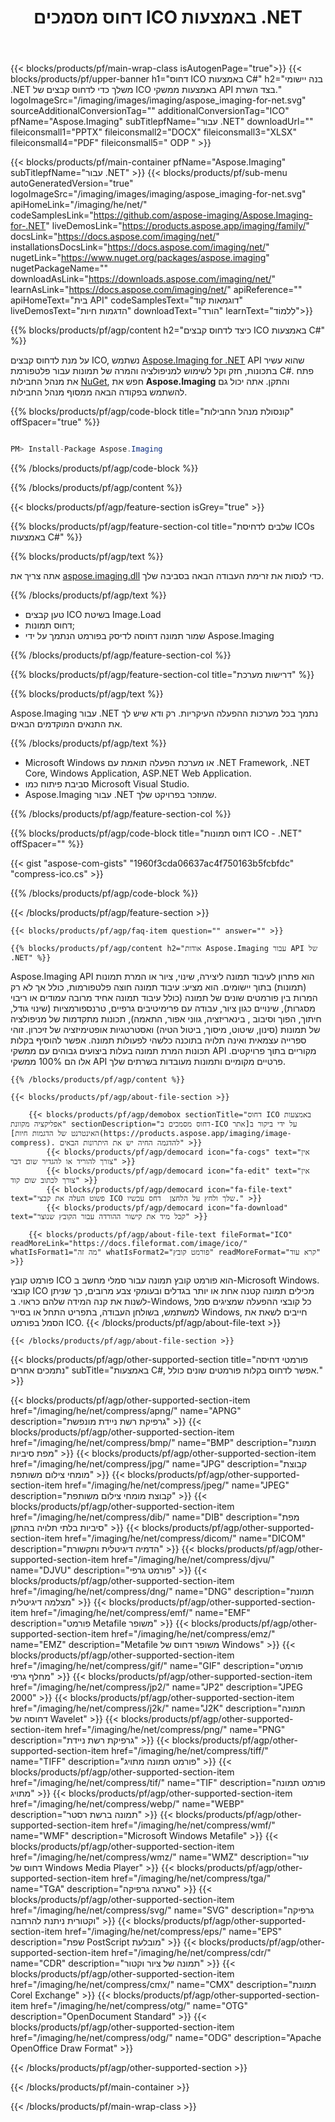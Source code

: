 ﻿---
title: דחוס מסמכים ICO באמצעות .NET 
weight: 3920
url: /he/net/compress/ico/ 
lang: he
langdirlevel: 2
locales: ja,it,zh-hant,ru,de,es,fr,nl,id,lt,pl,pt,vi,tr,ko,zh-hans,ar,hi,th,sv,cs,uk,he
description: נסה את ממשקי ה-API של מסמכים מקומיים כדי לדחוס קבצי ICO ב-.NET Framework, .NET Core, Windows Application, ASP.NET Web Application.
---

{{< blocks/products/pf/main-wrap-class isAutogenPage="true">}}
{{< blocks/products/pf/upper-banner h1="דחוס ICO באמצעות C#" h2="בנה יישומי .NET משלך כדי לדחוס קבצים של ICO באמצעות ממשקי API בצד השרת." logoImageSrc="/imaging/images/imaging/aspose_imaging-for-net.svg" sourceAdditionalConversionTag="" additionalConversionTag="ICO" pfName="Aspose.Imaging" subTitlepfName="עבור .NET" downloadUrl="" fileiconsmall1="PPTX" fileiconsmall2="DOCX" fileiconsmall3="XLSX" fileiconsmall4="PDF" fileiconsmall5=" ODP " >}}

{{< blocks/products/pf/main-container pfName="Aspose.Imaging" subTitlepfName="עבור .NET" >}}
{{< blocks/products/pf/sub-menu autoGeneratedVersion="true" logoImageSrc="/imaging/images/imaging/aspose_imaging-for-net.svg" apiHomeLink="/imaging/he/net/" codeSamplesLink="https://github.com/aspose-imaging/Aspose.Imaging-for-.NET" liveDemosLink="https://products.aspose.app/imaging/family/" docsLink="https://docs.aspose.com/imaging/net/" installationsDocsLink="https://docs.aspose.com/imaging/net/" nugetLink="https://www.nuget.org/packages/aspose.imaging" nugetPackageName="" downloadAsLink="https://downloads.aspose.com/imaging/net/" learnAsLink="https://docs.aspose.com/imaging/net/" apiReference="" apiHomeText="בית API" codeSamplesText="דוגמאות קוד" liveDemosText="הדגמות חיות" downloadText="הורד" learnText="לִלמוֹד">}}

{{% blocks/products/pf/agp/content h2="כיצד לדחוס קבצים ICO באמצעות C#" %}}

על מנת לדחוס קבצים ICO, נשתמש [Aspose.Imaging for .NET](https://products.aspose.com/imaging/net) API שהוא עשיר בתכונות, חזק וקל לשימוש למניפולציה והמרה של תמונות עבור פלטפורמת C#. פתח את מנהל החבילות [NuGet](https://www.nuget.org/packages/aspose.imaging), חפש את
 **Aspose.Imaging** והתקן. אתה יכול גם להשתמש בפקודה הבאה ממסוף מנהל החבילות.

{{% blocks/products/pf/agp/code-block title="קונסולת מנהל החבילות" offSpacer="true" %}}

```cs

PM> Install-Package Aspose.Imaging

```

{{% /blocks/products/pf/agp/code-block %}}

{{% /blocks/products/pf/agp/content %}}

{{< blocks/products/pf/agp/feature-section isGrey="true" >}}

{{% blocks/products/pf/agp/feature-section-col title="שלבים לדחיסת ICOs באמצעות C#" %}}

{{% blocks/products/pf/agp/text %}}

אתה צריך את [aspose.imaging.dll](https://downloads.aspose.com/imaging/net) כדי לנסות את זרימת העבודה הבאה בסביבה שלך.

{{% /blocks/products/pf/agp/text %}}

+ טען קבצים ICO בשיטת Image.Load
+ דחוס תמונות;
+ שמור תמונה דחוסה לדיסק בפורמט הנתמך על ידי Aspose.Imaging

{{% /blocks/products/pf/agp/feature-section-col %}}

{{% blocks/products/pf/agp/feature-section-col title="דרישות מערכת" %}}

{{% blocks/products/pf/agp/text %}}

Aspose.Imaging עבור .NET נתמך בכל מערכות ההפעלה העיקריות. רק ודא שיש לך את התנאים המוקדמים הבאים.

{{% /blocks/products/pf/agp/text %}}

- Microsoft Windows או מערכת הפעלה תואמת עם .NET Framework, .NET Core, Windows Application, ASP.NET Web Application.
- סביבת פיתוח כמו Microsoft Visual Studio.
- Aspose.Imaging עבור .NET שמוזכר בפרויקט שלך.

{{% /blocks/products/pf/agp/feature-section-col %}}

{{% blocks/products/pf/agp/code-block title="דחוס תמונות ICO - .NET" offSpacer="" %}}

{{< gist "aspose-com-gists" "1960f3cda06637ac4f750163b5fcbfdc" "compress-ico.cs" >}}

{{% /blocks/products/pf/agp/code-block %}}

{{< /blocks/products/pf/agp/feature-section >}}

    {{< blocks/products/pf/agp/faq-item question="" answer="" >}}
 

<!-- aboutfile Starts -->

    {{% blocks/products/pf/agp/content h2="אודות Aspose.Imaging עבור API של .NET" %}}


Aspose.Imaging API הוא פתרון לעיבוד תמונה ליצירה, שינוי, ציור או המרת תמונות (תמונות) בתוך יישומים. הוא מציע: עיבוד תמונה חוצה פלטפורמות, כולל אך לא רק המרות בין פורמטים שונים של תמונה (כולל עיבוד תמונה אחיד מרובה עמודים או ריבוי מסגרות), שינויים כגון ציור, עבודה עם פרימיטיבים גרפיים, טרנספורמציות (שינוי גודל, חיתוך, הפוך וסיבוב , בינאריזציה, גווני אפור, התאמה), תכונות מתקדמות של מניפולציה של תמונות (סינון, שיטוט, מיסוך, ביטול הטיה) ואסטרטגיות אופטימיזציה של זיכרון. זוהי ספרייה עצמאית ואינה תלויה בתוכנה כלשהי לפעולות תמונה. אפשר להוסיף בקלות תכונות המרת תמונה בעלות ביצועים גבוהים עם ממשקי API מקוריים בתוך פרויקטים. אלו הם 100% ממשקי API פרטיים מקומיים ותמונות מעובדות בשרתים שלך.


    {{% /blocks/products/pf/agp/content %}}

    {{< blocks/products/pf/agp/about-file-section >}}

        {{< blocks/products/pf/agp/demobox sectionTitle="דחוס ICO באמצעות אפליקציה מקוונת" sectionDescription="דחוס מסמכים ב-ICO על ידי ביקור ב[אתר האינטרנט של הדגמות חיות](https://products.aspose.app/imaging/image-compress). להדגמה החיה יש את היתרונות הבאים" >}}
            {{< blocks/products/pf/agp/democard icon="fa-cogs" text="אין צורך להוריד או להגדיר שום דבר" >}}
            {{< blocks/products/pf/agp/democard icon="fa-edit" text="אין צורך לכתוב שום קוד" >}}
            {{< blocks/products/pf/agp/democard icon="fa-file-text" text="פשוט העלה את קבצי ICO שלך ולחץ על הלחצן  דחס עכשיו." >}}
            {{< blocks/products/pf/agp/democard icon="fa-download" text="קבל מיד את קישור ההורדה עבור הקובץ שנוצר" >}}

        {{< blocks/products/pf/agp/about-file-text fileFormat="ICO" readMoreLink="https://docs.fileformat.com/image/ico/" whatIsFormat1="מה זה" whatIsFormat2="פורמט קובץ" readMoreFormat="קרא עוד" >}}
פורמט קובץ ICO הוא פורמט קובץ תמונה עבור סמלי מחשב ב-Microsoft Windows. קובצי ICO מכילים תמונה קטנה אחת או יותר בגדלים ובעומקי צבע מרובים, כך שניתן לשנות את קנה המידה שלהם כראוי. ב-Windows, כל קובצי ההפעלה שמציגים סמל למשתמש, בשולחן העבודה, בתפריט התחל או בסייר Windows, חייבים לשאת את הסמל בפורמט ICO.
        {{< /blocks/products/pf/agp/about-file-text >}}

    {{< /blocks/products/pf/agp/about-file-section >}}

<!-- aboutfile Ends -->

{{< blocks/products/pf/agp/other-supported-section title="פורמטי דחיסה נתמכים אחרים" subTitle="באמצעות C#, אפשר לדחוס בקלות פורמטים שונים כולל." >}}

{{< blocks/products/pf/agp/other-supported-section-item href="/imaging/he/net/compress/apng/" name="APNG" description="גרפיקת רשת ניידת מונפשת" >}}
{{< blocks/products/pf/agp/other-supported-section-item href="/imaging/he/net/compress/bmp/" name="BMP" description="תמונת מפת סיביות" >}}
{{< blocks/products/pf/agp/other-supported-section-item href="/imaging/he/net/compress/jpg/" name="JPG" description="קבוצת מומחי צילום משותפת" >}}
{{< blocks/products/pf/agp/other-supported-section-item href="/imaging/he/net/compress/jpeg/" name="JPEG" description="קבוצת מומחי צילום משותפת" >}}
{{< blocks/products/pf/agp/other-supported-section-item href="/imaging/he/net/compress/dib/" name="DIB" description="מפת סיביות בלתי תלויה בהתקן" >}}
{{< blocks/products/pf/agp/other-supported-section-item href="/imaging/he/net/compress/dicom/" name="DICOM" description="הדמיה דיגיטלית ותקשורת" >}}
{{< blocks/products/pf/agp/other-supported-section-item href="/imaging/he/net/compress/djvu/" name="DJVU" description="פורמט גרפי" >}}
{{< blocks/products/pf/agp/other-supported-section-item href="/imaging/he/net/compress/dng/" name="DNG" description="תמונת מצלמה דיגיטלית" >}}
{{< blocks/products/pf/agp/other-supported-section-item href="/imaging/he/net/compress/emf/" name="EMF" description="פורמט Metafile משופר" >}}
{{< blocks/products/pf/agp/other-supported-section-item href="/imaging/he/net/compress/emz/" name="EMZ" description="Metafile משופר דחוס של Windows" >}}
{{< blocks/products/pf/agp/other-supported-section-item href="/imaging/he/net/compress/gif/" name="GIF" description="פורמט מחלף גרפי" >}}
{{< blocks/products/pf/agp/other-supported-section-item href="/imaging/he/net/compress/jp2/" name="JP2" description="JPEG 2000" >}}
{{< blocks/products/pf/agp/other-supported-section-item href="/imaging/he/net/compress/j2k/" name="J2K" description="תמונה דחוסה של Wavelet" >}}
{{< blocks/products/pf/agp/other-supported-section-item href="/imaging/he/net/compress/png/" name="PNG" description="גרפיקת רשת ניידת" >}}
{{< blocks/products/pf/agp/other-supported-section-item href="/imaging/he/net/compress/tiff/" name="TIFF" description="פורמט תמונה מתויג" >}}
{{< blocks/products/pf/agp/other-supported-section-item href="/imaging/he/net/compress/tif/" name="TIF" description="פורמט תמונה מתויג" >}}
{{< blocks/products/pf/agp/other-supported-section-item href="/imaging/he/net/compress/webp/" name="WEBP" description="תמונה ברשת רסטר" >}}
{{< blocks/products/pf/agp/other-supported-section-item href="/imaging/he/net/compress/wmf/" name="WMF" description="Microsoft Windows Metafile" >}}
{{< blocks/products/pf/agp/other-supported-section-item href="/imaging/he/net/compress/wmz/" name="WMZ" description="עור דחוס של Windows Media Player" >}}
{{< blocks/products/pf/agp/other-supported-section-item href="/imaging/he/net/compress/tga/" name="TGA" description="טארגה גרפיקה" >}}
{{< blocks/products/pf/agp/other-supported-section-item href="/imaging/he/net/compress/svg/" name="SVG" description="גרפיקה וקטורית ניתנת להרחבה" >}}
{{< blocks/products/pf/agp/other-supported-section-item href="/imaging/he/net/compress/eps/" name="EPS" description="שפת PostScript מובלעת" >}}
{{< blocks/products/pf/agp/other-supported-section-item href="/imaging/he/net/compress/cdr/" name="CDR" description="תמונה של ציור וקטור" >}}
{{< blocks/products/pf/agp/other-supported-section-item href="/imaging/he/net/compress/cmx/" name="CMX" description="תמונת Corel Exchange" >}}
{{< blocks/products/pf/agp/other-supported-section-item href="/imaging/he/net/compress/otg/" name="OTG" description="OpenDocument Standard" >}}
{{< blocks/products/pf/agp/other-supported-section-item href="/imaging/he/net/compress/odg/" name="ODG" description="Apache OpenOffice Draw Format" >}}

{{< /blocks/products/pf/agp/other-supported-section >}}

{{< /blocks/products/pf/main-container >}}
    
{{< /blocks/products/pf/main-wrap-class >}}
